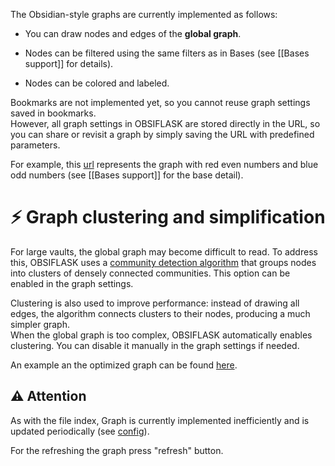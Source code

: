 The Obsidian-style graphs are currently implemented as follows:

- You can draw nodes and edges of the **global graph**.
    
- Nodes can be filtered using the same filters as in Bases (see [[Bases support]] for details).
    
- Nodes can be colored and labeled.
    

Bookmarks are not implemented yet, so you cannot reuse graph settings saved in bookmarks.  
However, all graph settings in OBSIFLASK are stored directly in the URL, so you can share or revisit a graph by simply saving the URL with predefined parameters.

For example, this [url](/graph/example?nodespacing=4500&stiffness=0.45&edgelength=100&compression=1&tag-color=%23E41A1C&clustering=0&fast=0&backlinks=0&filters=%255B%257B%2522filter%2522%253A%2520%2522file.hasTag%28%255C%2522even%255C%2522%29%2522%252C%2520%2522label%2522%253A%2520%2522Even%2522%252C%2520%2522color%2522%253A%2520%2522%2523FF0000%2522%257D%252C%2520%257B%2522filter%2522%253A%2520%2522file.hasTag%28%255C%2522odd%255C%2522%29%2522%252C%2520%2522label%2522%253A%2520%2522Odd%2522%252C%2520%2522color%2522%253A%2520%2522%25230000FF%2522%257D%255D&tags=0) represents the graph with red even numbers and blue odd numbers (see [[Bases support]] for the base detail).


# ⚡ Graph clustering and simplification

For large vaults, the global graph may become difficult to read. To address this, OBSIFLASK uses a [community detection algorithm](https://networkx.org/documentation/stable/reference/algorithms/generated/networkx.algorithms.community.louvain.louvain_communities.html) that groups nodes into clusters of densely connected communities. This option can be enabled in the graph settings.


Clustering is also used to improve performance: instead of drawing all edges, the algorithm connects clusters to their nodes, producing a much simpler graph.  
When the global graph is too complex, OBSIFLASK automatically enables clustering. You can disable it manually in the graph settings if needed.

An example an the optimized graph can be found [here](/graph/example?nodespacing=4500&stiffness=0.45&edgelength=100&compression=1&tag-color=%23E41A1C&clustering=0&fast=1&backlinks=0&filters=%255B%257B%2522filter%2522%253A%2520%2522file.hasTag%28%255C%2522even%255C%2522%29%2522%252C%2520%2522label%2522%253A%2520%2522Even%2522%252C%2520%2522color%2522%253A%2520%2522%2523FF0000%2522%257D%252C%2520%257B%2522filter%2522%253A%2520%2522file.hasTag%28%255C%2522odd%255C%2522%29%2522%252C%2520%2522label%2522%253A%2520%2522Odd%2522%252C%2520%2522color%2522%253A%2520%2522%25230000FF%2522%257D%255D&tags=0).

## ⚠️ Attention 

As with the file index, Graph is currently implemented inefficiently and is updated periodically (see [config](https://github.com/bahleg/OBSIFLASK/blob/main/src/obsiflask/config.py)).

For the refreshing the graph press "refresh" button.